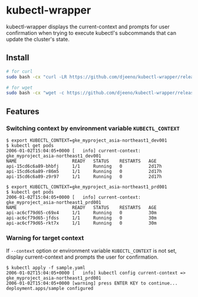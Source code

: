 # kubectl-wrapper
kubectl-wrapper displays the current-context and prompts for user confirmation when trying to execute kubectl's subcommands that can update the cluster's state.

## Install

```bash
# for curl
sudo bash -cx "curl -LR https://github.com/djeeno/kubectl-wrapper/releases/latest/download/kubectl -o /usr/local/bin/kubectl && chmod -v +x /usr/local/bin/kubectl"

# for wget
sudo bash -cx "wget -c https://github.com/djeeno/kubectl-wrapper/releases/latest/download/kubectl -O /usr/local/bin/kubectl && chmod -v +x /usr/local/bin/kubectl"
```

## Features

### Switching context by environment variable `KUBECTL_CONTEXT`

```console
$ export KUBECTL_CONTEXT=gke_myproject_asia-northeast1_dev001
$ kubectl get pods
2006-01-02T15:04:05+0000 [   info] current-context: gke_myproject_asia-northeast1_dev001
NAME                     READY   STATUS    RESTARTS   AGE
api-15cd6c6a89-bhbfj     1/1     Running   0          2d17h
api-15cd6c6a89-r86m5     1/1     Running   0          2d17h
api-15cd6c6a89-z9r97     1/1     Running   0          2d17h

$ export KUBECTL_CONTEXT=gke_myproject_asia-northeast1_prd001
$ kubectl get pods
2006-01-02T15:04:05+0000 [   info] current-context: gke_myproject_asia-northeast1_prd001
NAME                     READY   STATUS    RESTARTS   AGE
api-ac6cf79d65-c69x4     1/1     Running   0          30m
api-ac6cf79d65-jfdss     1/1     Running   0          30m
api-ac6cf79d65-rkt7x     1/1     Running   0          30m
```

### Warning for target context
If `--context` option or environment variable `KUBECTL_CONTEXT` is not set, display current-context and prompts the user for confirmation.  

```console
$ kubectl apply -f sample.yaml
2006-01-02T15:04:05+0000 [   info] kubectl config current-context => gke_myproject_asia-northeast1_prd001
2006-01-02T15:04:05+0000 [warning] press ENTER KEY to continue...
deployment.apps/sample configured
```
